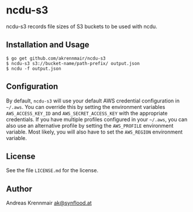 # ncdu-s3

ncdu-s3 records file sizes of S3 buckets to be used with ncdu.

## Installation and Usage

```console
$ go get github.com/akrennmair/ncdu-s3
$ ncdu-s3 s3://bucket-name/path-prefix/ output.json
$ ncdu -f output.json
```

## Configuration

By default, `ncdu-s3` will use your default AWS credential configuration in
`~/.aws`. You can override this by setting the environment variables
`AWS_ACCESS_KEY_ID` and `AWS_SECRET_ACCESS_KEY` with the appropriate
credentials. If you have multiple profiles configured in your `~/.aws`,
you can also use an alternative profile by setting the `AWS_PROFILE`
environment variable. Most likely, you will also have to set the
`AWS_REGION` environment variable.

## License

See the file `LICENSE.md` for the license.

## Author

Andreas Krennmair <ak@synflood.at>